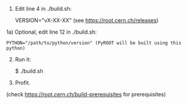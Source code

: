 
1) Edit line 4 in ./build.sh: 

    VERSION="vX-XX-XX" (see https://root.cern.ch/releases)

1a) Optional, edit line 12 in ./build.sh:

    PYTHON="/path/to/python/version" (PyROOT will be built using this python)

2) Run it:

    $ ./build.sh

3) Profit.


(check https://root.cern.ch/build-prerequisites for prerequisites)
